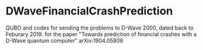 # DWaveFinancialCrashPrediction

QUBO and codes for sending the problems to D-Wave 2000, dated back to Feburary 2019.
for the paper "Towards prediction of financial crashes with a D-Wave quantum computer" arXiv:1904.05808
